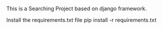 This is a Searching Project based on django framework.

Install the requirements.txt file
pip install -r requirements.txt

